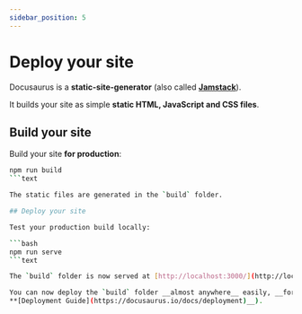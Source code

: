```yaml
---
sidebar_position: 5
---
```


# Deploy your site

Docusaurus is a __static-site-generator__ (also called __[Jamstack](https://jamstack.org/)__).

It builds your site as simple __static HTML, JavaScript and CSS files__.

## Build your site

Build your site __for production__:

```bash
npm run build
```text

The static files are generated in the `build` folder.

## Deploy your site

Test your production build locally:

```bash
npm run serve
```text

The `build` folder is now served at [http://localhost:3000/](http://localhost:3000/).

You can now deploy the `build` folder __almost anywhere__ easily, __for free__ or very small cost (read the
**[Deployment Guide](https://docusaurus.io/docs/deployment)__).
